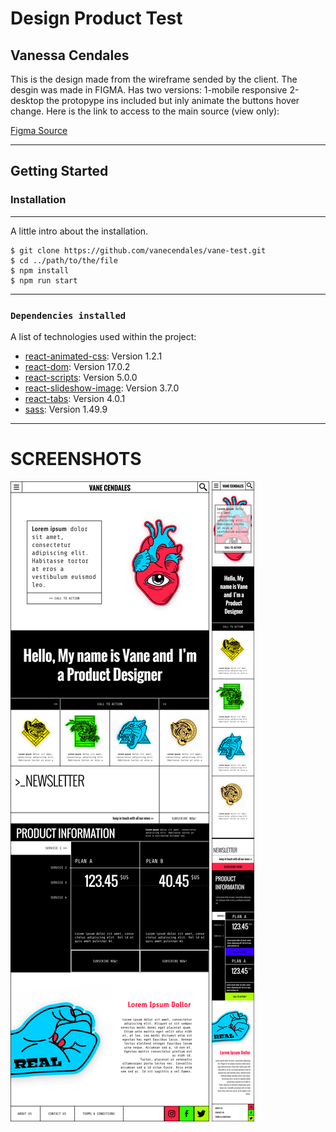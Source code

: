 # Design Product Test 
## Vanessa Cendales

This is the design made from the wireframe sended by the client. The desgin was made in FIGMA. Has two versions: 1-mobile responsive 2-desktop the protopype ins included but inly animate the buttons hover change. Here is the link to access to the main source (view only):

<a  href="https://www.figma.com/file/M3uoApghV3RALNSdHdveit/vaneCendales----Woolish?node-id=0%3A1" name="figmalink">Figma Source</a>
***

## Getting Started 
### Installation
***
A little intro about the installation. 
```
$ git clone https://github.com/vanecendales/vane-test.git
$ cd ../path/to/the/file
$ npm install
$ npm run start
```
***
### `Dependencies installed`

A list of technologies used within the project:
* [react-animated-css](https://www.npmjs.com/package/react-animated-css): Version 1.2.1
* [react-dom](https://www.npmjs.com/package/dom): Version 17.0.2
* [react-scripts](https://www.npmjs.com/package/scripts): Version 5.0.0
* [react-slideshow-image](https://www.npmjs.com/package/react-slideshow-image): Version 3.7.0
* [react-tabs](https://www.npmjs.com/package/react-tabs): Version 4.0.1 
* [sass](https://www.npmjs.com/package/node-sass): Version 1.49.9

***
# SCREENSHOTS

![Screenshot desktop](https://github.com/vanecendales/vane-test/blob/master/src/images/desktop.png)
![Screenshot mobile 1](https://github.com/vanecendales/vane-test/blob/master/src/images/mobile2.png)
